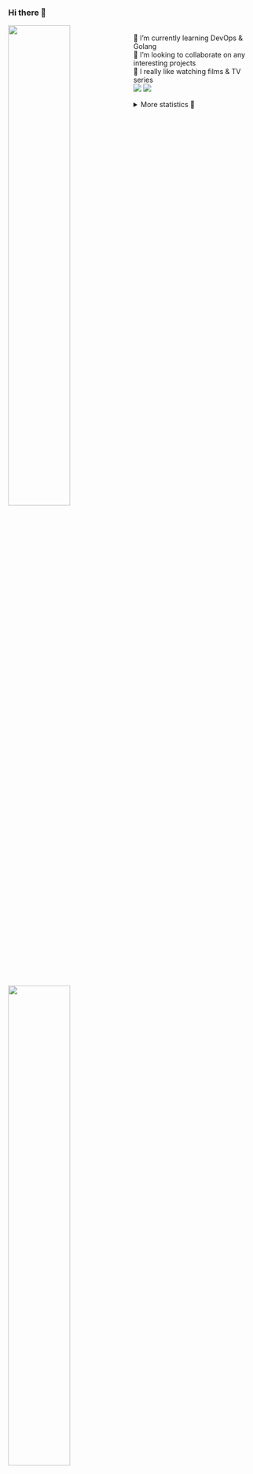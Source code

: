 ### Hi there 👋


[<img align="left" width="50%" src="https://github-readme-stats.vercel.app/api?username=rufusnufus&hide=issues&show_icons=true&count_private=true&theme=transparent&title_color=FF6F40&text_color=FBF9F8&icon_color=F48242&hide_border=true&hide_title=true#gh-dark-mode-only">](https://metrics.lecoq.io/rufusnufus#gh-dark-mode-only)
[<img align="left" width="50%" src="https://github-readme-stats.vercel.app/api?username=rufusnufus&hide=issues&show_icons=true&count_private=true&theme=transparent&title_color=FF6533&text_color=4D4644&icon_color=FF8038&hide_border=true&hide_title=true#gh-light-mode-only">](https://metrics.lecoq.io/rufusnufus#gh-light-mode-only)

<p>
  <br>
  🌱 I’m currently learning DevOps & Golang</br>
  👯 I’m looking to collaborate on any interesting projects</br>
  🎥 I really like watching films & TV series</br>
  <a href="https://linkedin.com/in/rufusnufus"><img src="https://img.shields.io/badge/linkedin-0077B5.svg?style=for-the-badge&logo=linkedin&logoColor=white"/></a>
  <a href="https://t.me/rufusnufus"><img src="https://img.shields.io/badge/-telegram-black?style=for-the-badge&color=blue&logo=telegram"/></a>
</p>

<p text-align="left">
<details>
  <summary>More statistics 👀</summary><br/>

<!--START_SECTION:waka-->
![Code Time](http://img.shields.io/badge/Code%20Time-342%20hrs%2043%20mins-blue)

![Profile Views](http://img.shields.io/badge/Profile%20Views-0-blue)

**I'm an Early 🐤** 

```text
🌞 Morning                5072 commits        █████░░░░░░░░░░░░░░░░░░░░   20.83 % 
🌆 Daytime                13976 commits       ██████████████░░░░░░░░░░░   57.41 % 
🌃 Evening                4609 commits        █████░░░░░░░░░░░░░░░░░░░░   18.93 % 
🌙 Night                  687 commits         █░░░░░░░░░░░░░░░░░░░░░░░░   02.82 % 
```
📅 **I'm Most Productive on Monday** 

```text
Monday                   4931 commits        █████░░░░░░░░░░░░░░░░░░░░   20.26 % 
Tuesday                  4571 commits        █████░░░░░░░░░░░░░░░░░░░░   18.78 % 
Wednesday                4715 commits        █████░░░░░░░░░░░░░░░░░░░░   19.37 % 
Thursday                 4317 commits        ████░░░░░░░░░░░░░░░░░░░░░   17.73 % 
Friday                   4248 commits        ████░░░░░░░░░░░░░░░░░░░░░   17.45 % 
Saturday                 663 commits         █░░░░░░░░░░░░░░░░░░░░░░░░   02.72 % 
Sunday                   899 commits         █░░░░░░░░░░░░░░░░░░░░░░░░   03.69 % 
```


📊 **This Week I Spent My Time On** 

```text
💬 Programming Languages: 
YAML                     10 hrs 26 mins      ███████████░░░░░░░░░░░░░░   45.99 % 
Other                    6 hrs 3 mins        ███████░░░░░░░░░░░░░░░░░░   26.66 % 
HCL                      4 hrs 39 mins       █████░░░░░░░░░░░░░░░░░░░░   20.52 % 
Terraform                26 mins             ░░░░░░░░░░░░░░░░░░░░░░░░░   01.93 % 
JSON                     16 mins             ░░░░░░░░░░░░░░░░░░░░░░░░░   01.19 % 

🔥 Editors: 
VS Code                  17 hrs 7 mins       ███████████████████░░░░░░   75.42 % 
iTerm2                   5 hrs 34 mins       ██████░░░░░░░░░░░░░░░░░░░   24.58 % 
```

**I Mostly Code in Go** 

```text
Python                   18 repos            ███░░░░░░░░░░░░░░░░░░░░░░   12.08 % 
Smarty                   15 repos            ███░░░░░░░░░░░░░░░░░░░░░░   10.07 % 
HCL                      6 repos             █░░░░░░░░░░░░░░░░░░░░░░░░   04.03 % 
HTML                     4 repos             █░░░░░░░░░░░░░░░░░░░░░░░░   02.68 % 
Mustache                 4 repos             █░░░░░░░░░░░░░░░░░░░░░░░░   02.68 % 
```




 Last Updated on 10/06/2023 01:02:28 UTC
<!--END_SECTION:waka-->

</details>
</p>
